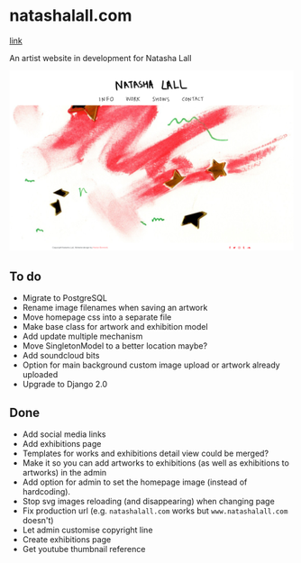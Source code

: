 
# natashalall.com #

[link](http://www.natashalall.com)

An artist website in development for Natasha Lall

![Homepage screenshot](https://raw.githubusercontent.com/hectorbennett/natashalall.com/master/screenshot.png)

## To do ##

- Migrate to PostgreSQL
- Rename image filenames when saving an artwork
- Move homepage css into a separate file
- Make base class for artwork and exhibition model
- Add update multiple mechanism
- Move SingletonModel to a better location maybe?
- Add soundcloud bits
- Option for main background custom image upload or artwork already uploaded
- Upgrade to Django 2.0

## Done ##

- Add social media links
- Add exhibitions page
- Templates for works and exhibitions detail view could be merged?
- Make it so you can add artworks to exhibitions (as well as exhibitions to artworks) in the admin
- Add option for admin to set the homepage image (instead of hardcoding).
- Stop svg images reloading (and disappearing) when changing page
- Fix production url (e.g. `natashalall.com` works but `www.natashalall.com` doesn't)
- Let admin customise copyright line
- Create exhibitions page
- Get youtube thumbnail reference
